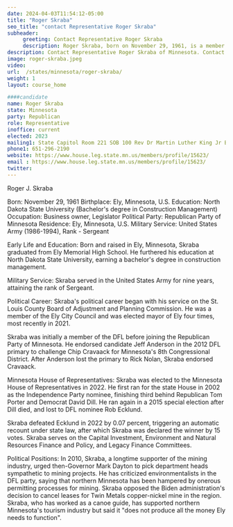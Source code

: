```yaml
---
date: 2024-04-03T11:54:12-05:00
title: "Roger Skraba"
seo_title: "contact Representative Roger Skraba"
subheader:
     greeting: Contact Representative Roger Skraba
     description: Roger Skraba, born on November 29, 1961, is a member of the Republican Party and an American politician serving in the Minnesota House of Representatives, representing District 3A. He began his tenure on January 3, 2023.
description: Contact Representative Roger Skraba of Minnesota. Contact information for Roger Skraba includes email address, phone number, and mailing address.
image: roger-skraba.jpeg
video:
url:  /states/minnesota/roger-skraba/
weight: 1
layout: course_home

####candidate
name: Roger Skraba
state: Minnesota
party: Republican
role: Representative
inoffice: current
elected: 2023
mailing1: State Capitol Room 221 SOB 100 Rev Dr Martin Luther King Jr Blvd St. Paul, MN 55155-1298
phone1: 651-296-2190
website: https://www.house.leg.state.mn.us/members/profile/15623/
email : https://www.house.leg.state.mn.us/members/profile/15623/
twitter:
---
```


Roger J. Skraba

Born: November 29, 1961
Birthplace: Ely, Minnesota, U.S.
Education: North Dakota State University (Bachelor's degree in Construction Management)
Occupation: Business owner, Legislator
Political Party: Republican Party of Minnesota
Residence: Ely, Minnesota, U.S.
Military Service: United States Army (1986-1994), Rank - Sergeant

Early Life and Education:
Born and raised in Ely, Minnesota, Skraba graduated from Ely Memorial High School. He furthered his education at North Dakota State University, earning a bachelor's degree in construction management.

Military Service:
Skraba served in the United States Army for nine years, attaining the rank of Sergeant.

Political Career:
Skraba's political career began with his service on the St. Louis County Board of Adjustment and Planning Commission. He was a member of the Ely City Council and was elected mayor of Ely four times, most recently in 2021.

Skraba was initially a member of the DFL before joining the Republican Party of Minnesota. He endorsed candidate Jeff Anderson in the 2012 DFL primary to challenge Chip Cravaack for Minnesota's 8th Congressional District. After Anderson lost the primary to Rick Nolan, Skraba endorsed Cravaack.

Minnesota House of Representatives:
Skraba was elected to the Minnesota House of Representatives in 2022. He first ran for the state House in 2002 as the Independence Party nominee, finishing third behind Republican Tom Porter and Democrat David Dill. He ran again in a 2015 special election after Dill died, and lost to DFL nominee Rob Ecklund.

Skraba defeated Ecklund in 2022 by 0.07 percent, triggering an automatic recount under state law, after which Skraba was declared the winner by 15 votes. Skraba serves on the Capital Investment, Environment and Natural Resources Finance and Policy, and Legacy Finance Committees.

Political Positions:
In 2010, Skraba, a longtime supporter of the mining industry, urged then-Governor Mark Dayton to pick department heads sympathetic to mining projects. He has criticized environmentalists in the DFL party, saying that northern Minnesota has been hampered by onerous permitting processes for mining. Skraba opposed the Biden administration's decision to cancel leases for Twin Metals copper-nickel mine in the region. Skraba, who has worked as a canoe guide, has supported northern Minnesota's tourism industry but said it "does not produce all the money Ely needs to function".
